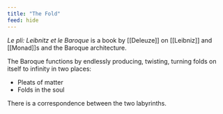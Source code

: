 ```yaml
---
title: "The Fold"
feed: hide
---
```


_Le pli: Leibnitz et le Baroque_ is a book by [[Deleuze]] on [[Leibniz]] and [[Monad]]s and the Baroque architecture. 

The Baroque functions by endlessly producing, twisting, turning folds on itself to infinity in two places:

- Pleats of matter
- Folds in the soul

There is a correspondence between the two labyrinths.